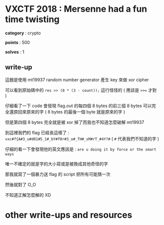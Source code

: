 # VXCTF 2018 : Mersenne had a fun time twisting

**category** : crypto

**points** : 500

**solves** : 1

## write-up

這題是使用 mt19937 random number generator 產生 key 來做 xor cipher

可以看到原始碼中的 `res >> (8 * (3 - count));` 這行怪怪的 ( 應該是 `>>=` 才對 )

仔細看了一下 code 會發現 flag.out 的每四個 8 bytes 的前三個 8 bytes 可以完全還原回來原來的字 ( 8 bytes 的最後一個 byte 就是原來的字 )

但是第四個 8 bytes 完全就是被 xor 掉了而我也不知道怎麼破解 mt19937

到這裡我們的 flag 已經長這樣了 : `vxc#f{A#3_u#d01#5_1#_bY#f0r#3_o#_TH#_sM#rT_#4Y?#` ( `#` 代表我們不知道的字 )

仔細的看一下會發現他的英文應該是 : `are u doing it by force or the smart ways`

唯一不確定的就是字的大小寫或是被換成其他奇怪的字

那我就寫了一個暴力送 flag 的 script 把所有可能猜一次

然後就對了 O_O

不知道正解怎麼解的 XD

# other write-ups and resources


